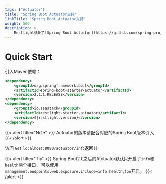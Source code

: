 ```yaml
---
tags: ["Actuator"]
title: "Spring Boot Actuator支持"
linkTitle: "Spring Boot Actuator支持"
weight: 500
description: >
    Restlight适配了[Spring Boot Actuator](https://github.com/spring-projects/spring-boot/tree/master/spring-boot-project/spring-boot-actuator)， 提供详细的健康检查以及监控等接口
---
```

# Quick Start

引入Maven依赖：

```xml
<dependency>
	<groupId>org.springframework.boot</groupId>
	<artifactId>spring-boot-starter-actuator</artifactId>
	<version>2.1.1.RELEASE</version>
</dependency>
<dependency>
	<groupId>io.esastack</groupId>
	<artifactId>restlight-starter-actuator</artifactId>
	<version>${restlight.version}</version>
</dependency>
```
{{< alert title="Note" >}}
Actuator的版本请配合对应的Spring Boot版本引入
{{< /alert >}}

访问 `Get` `localhost:8080/actuator/info`返回`{}`

{{< alert title="Tip" >}}
Spring Boot2.0之后的Atctuator默认只开启了`info`和`health`两个接口， 可以使用`management.endpoints.web.exposure.include=info,health,foo`开启。
{{< /alert >}}
